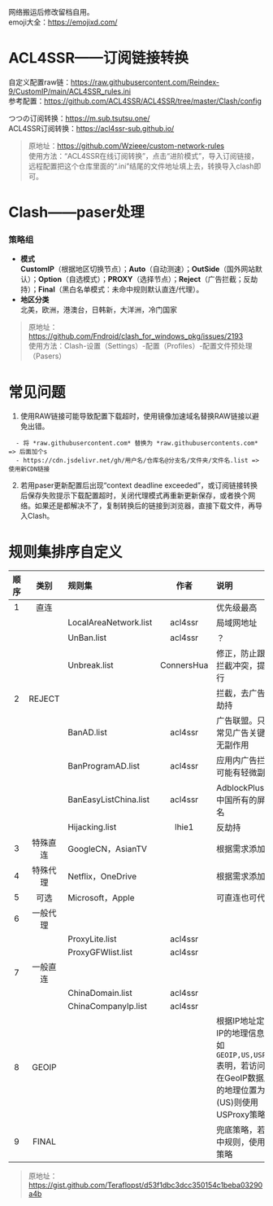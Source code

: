 网络搬运后修改留档自用。  
emoji大全：https://emojixd.com/  

# ACL4SSR——订阅链接转换  
自定义配置raw链：https://raw.githubusercontent.com/Reindex-9/CustomIP/main/ACL4SSR_rules.ini  
参考配置：https://github.com/ACL4SSR/ACL4SSR/tree/master/Clash/config  
  
つつの订阅转换：https://m.sub.tsutsu.one/  
ACL4SSR订阅转换：https://acl4ssr-sub.github.io/  
  
> 原地址：https://github.com/Wzieee/custom-network-rules  
> 使用方法：“ACL4SSR在线订阅转换”，点击“进阶模式”，导入订阅链接，远程配置把这个仓库里面的“.ini”结尾的文件地址填上去，转换导入clash即可。  

# Clash——paser处理  
### 策略组
- **模式**  
**CustomIP**（根据地区切换节点）；**Auto**（自动测速）；**OutSide**（国外网站默认）；**Option**（自选模式）；**PROXY**（选择节点）；**Reject**（广告拦截；反劫持）；**Final**（黑白名单模式：未命中规则默认直连/代理）。  
- **地区分类**  
北美，欧洲，港澳台，日韩新，大洋洲，冷门国家  
  
> 原地址：https://github.com/Fndroid/clash_for_windows_pkg/issues/2193  
> 使用方法：Clash-设置（Settings）-配置（Profiles）-配置文件预处理（Pasers）  


# 常见问题  
1. 使用RAW链接可能导致配置下载超时，使用镜像加速域名替换RAW链接以避免出错。  
```
  - 将 *raw.githubusercontent.com* 替换为 *raw.githubusercontents.com* => 后面加个s  
  - https://cdn.jsdelivr.net/gh/用户名/仓库名@分支名/文件夹/文件名.list => 使用新CDN链接
```  
2. 若用paser更新配置后出现“context deadline exceeded”，或订阅链接转换后保存失败提示下载配置超时，关闭代理模式再重新更新保存，或者换个网络。如果还是都解决不了，复制转换后的链接到浏览器，直接下载文件，再导入Clash。  


# 规则集排序自定义
| 顺序 | 类别 | 规则集 | 作者 | 说明 |
| :----: | :----: | :----- | :----: | :----- |
| 1 | 直连 |  |  | 优先级最高 |
|  |  | LocalAreaNetwork.list | acl4ssr | 局域网地址 |
|  |  | UnBan.list | acl4ssr | ？ |
|  |  | Unbreak.list | ConnersHua | 修正，防止跟后续拦截冲突，提前放行 |
| 2 | REJECT |  |  | 拦截，去广告，反劫持 |
|  |  | BanAD.list | acl4ssr | 广告联盟。只包含常见广告关键字，无副作用 |
|  |  | BanProgramAD.list | acl4ssr | 应用内广告拦截，可能有轻微副作用 |
|  |  | BanEasyListChina.list | acl4ssr | AdblockPlus中的中国所有的屏蔽域名 |
|  |  | Hijacking.list | lhie1 | 反劫持 |
| 3 | 特殊直连 | GoogleCN，AsianTV | | 根据需求添加 |
| 4 | 特殊代理 | Netflix，OneDrive |  | 根据需求添加 |
| 5 | 可选 | Microsoft，Apple | | 可直连也可代理 |
| 6 | 一般代理 |  |  |  |
|  |  | ProxyLite.list | acl4ssr |  |
|  |  | ProxyGFWlist.list | acl4ssr |  |
| 7 | 一般直连 |  |  |  |
|  |  | ChinaDomain.list | acl4ssr |  |
|  |  | ChinaCompanyIp.list | acl4ssr |  |
| 8 | GEOIP |  |  | 根据IP地址定位该IP的地理信息。例如```GEOIP,US,USProxy```表明，若访问的IP在GeoIP数据库中的地理位置为美国(US)则使用USProxy策略。
| 9 | FINAL |  |  | 兜底策略，若未命中规则，使用终极策略 |

> 原地址：https://gist.github.com/Teraflopst/d53f1dbc3dcc350154c1beba03290a4b  
